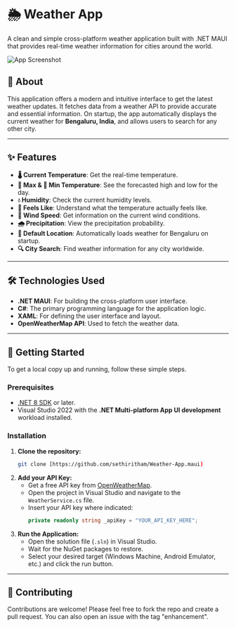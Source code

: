 # 🌦️ Weather App

A clean and simple cross-platform weather application built with .NET MAUI that provides real-time weather information for cities around the world.

![App Screenshot]([https://user-images.githubusercontent.com/your-username/your-repo/your-screenshot.png](https://github.com/sethiritham/Weather-App.maui/blob/master/Screenshot%20(6).png))

## 📖 About

This application offers a modern and intuitive interface to get the latest weather updates. It fetches data from a weather API to provide accurate and essential information. On startup, the app automatically displays the current weather for **Bengaluru, India**, and allows users to search for any other city.

---

## ✨ Features

* **🌡️ Current Temperature**: Get the real-time temperature.
* **🔼 Max & 🔽 Min Temperature**: See the forecasted high and low for the day.
* **💧 Humidity**: Check the current humidity levels.
* **🤔 Feels Like**: Understand what the temperature actually feels like.
* **💨 Wind Speed**: Get information on the current wind conditions.
* **🌧️ Precipitation**: View the precipitation probability.
* **📍 Default Location**: Automatically loads weather for Bengaluru on startup.
* **🔍 City Search**: Find weather information for any city worldwide.

---

## 🛠️ Technologies Used

* **.NET MAUI**: For building the cross-platform user interface.
* **C#**: The primary programming language for the application logic.
* **XAML**: For defining the user interface and layout.
* **OpenWeatherMap API**: Used to fetch the weather data.

---

## 🚀 Getting Started

To get a local copy up and running, follow these simple steps.

### Prerequisites

* [.NET 8 SDK](https://dotnet.microsoft.com/download/dotnet/8.0) or later.
* Visual Studio 2022 with the **.NET Multi-platform App UI development** workload installed.

### Installation

1.  **Clone the repository:**
    ```sh
    git clone [https://github.com/sethiritham/Weather-App.maui)
    ```
2.  **Add your API Key:**
    * Get a free API key from [OpenWeatherMap](https://openweathermap.org/api).
    * Open the project in Visual Studio and navigate to the `WeatherService.cs` file.
    * Insert your API key where indicated:
        ```csharp
        private readonly string _apiKey = "YOUR_API_KEY_HERE";
        ```
3.  **Run the Application:**
    * Open the solution file (`.sln`) in Visual Studio.
    * Wait for the NuGet packages to restore.
    * Select your desired target (Windows Machine, Android Emulator, etc.) and click the run button.

---

## 🤝 Contributing

Contributions are welcome! Please feel free to fork the repo and create a pull request. You can also open an issue with the tag "enhancement".
